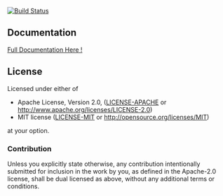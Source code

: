 [![Build Status](https://travis-ci.org/terahxluna/rust-bytebuffer.svg)](https://travis-ci.org/terahxluna/rust-bytebuffer)


## Documentation

[Full Documentation Here !](http:/terahxluna.github.io/rust-bytebuffer/bytebuffer/struct.ByteBuffer.html)

## License

Licensed under either of

 * Apache License, Version 2.0, ([LICENSE-APACHE](LICENSE-APACHE) or http://www.apache.org/licenses/LICENSE-2.0)
 * MIT license ([LICENSE-MIT](LICENSE-MIT) or http://opensource.org/licenses/MIT)

at your option.

### Contribution

Unless you explicitly state otherwise, any contribution intentionally submitted
for inclusion in the work by you, as defined in the Apache-2.0 license, shall be dual licensed as above, without any
additional terms or conditions.
